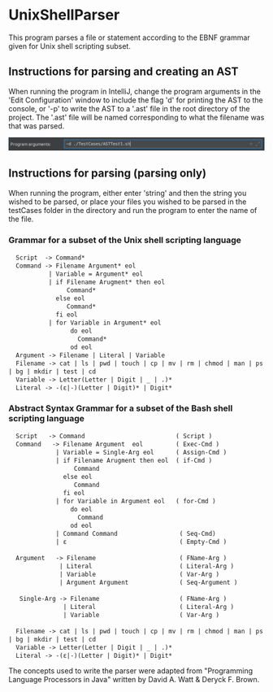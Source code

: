 # UnixShellParser

<p>This program parses a file or statement according to the EBNF grammar given for Unix shell scripting subset.</p>

## Instructions for parsing and creating an AST
<p> When running the program in IntelliJ, change the program arguments in the 'Edit Configuration' window to include the flag 'd' for printing the AST to the console, or '-p' to write the AST to a '.ast' file in the root directory of the project. The '.ast' file will be named corresponding to what the filename was that was parsed.</p>
<p align="center">
  <img width="720" src=args.png>
</p>

## Instructions for parsing (parsing only)
<p>When running the program, either enter 'string' and then the string you wished to be parsed, or place your files you wished to be parsed in the testCases folder in the directory and run the program to enter the name of the file.</p>

### Grammar for a subset of the Unix shell scripting language
```
  Script  -> Command*
  Command -> Filename Argument* eol
           | Variable = Argument* eol
           | if Filename Arugment* then eol
                Command*
             else eol
                Command*
             fi eol
           | for Variable in Argument* eol
                 do eol
                   Command*
                 od eol
  Argument -> Filename | Literal | Variable
  Filename -> cat | ls | pwd | touch | cp | mv | rm | chmod | man | ps | bg | mkdir | test | cd
  Variable -> Letter(Letter | Digit | _ | .)*
  Literal -> -(ε|-)(Letter | Digit)* | Digit*
``` 

### Abstract Syntax Grammar for a subset of the Bash shell scripting language
```
  Script   -> Command                         ( Script )
  Command   -> Filename Argument  eol         ( Exec-Cmd )
             | Variable = Single-Arg eol      ( Assign-Cmd )
             | if Filename Arugment then eol  ( if-Cmd )
                  Command
               else eol
                  Command
               fi eol
             | for Variable in Argument eol   ( for-Cmd )
                 do eol
                   Command
                 od eol
             | Command Command                 ( Seq-Cmd)
             | ε                               ( Empty-Cmd )
           
  Argument   -> Filename                       ( FName-Arg )
              | Literal                        ( Literal-Arg )
              | Variable                       ( Var-Arg )
              | Argument Argument              ( Seq-Argument )
            
   Single-Arg -> Filename                      ( FName-Arg )
               | Literal                       ( Literal-Arg )
               | Variable                      ( Var-Arg )
            
  Filename -> cat | ls | pwd | touch | cp | mv | rm | chmod | man | ps | bg | mkdir | test | cd
  Variable -> Letter(Letter | Digit | _ | .)*
  Literal -> -(ε|-)(Letter | Digit)* | Digit*
``` 

<p>The concepts used to write the parser were adapted from "Programming Language Processors in Java" written by David A. Watt & Deryck F. Brown.</p>
